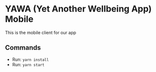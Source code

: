 # YAWA (Yet Another Wellbeing App) Mobile

This is the mobile client for our app

## Commands

- Run: `yarn install`
- Run: `yarn start`
